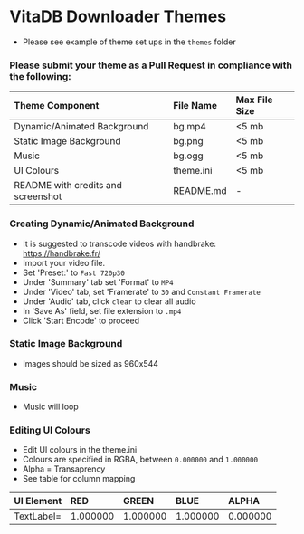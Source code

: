 # VitaDB Downloader Themes
- Please see example of theme set ups in the `themes` folder

### Please submit your theme as a Pull Request in compliance with the following:

| Theme Component                 | File Name  | Max File Size     |
| :---                            |    :---    |              :--- |
| Dynamic/Animated Background     | bg.mp4     | <5 mb             |
| Static Image Background         | bg.png     | <5 mb             |
| Music                           | bg.ogg     | <5 mb             |
| UI Colours                      | theme.ini  | <5 mb             |
| README with credits and screenshot| README.md  | -               |


### Creating Dynamic/Animated Background 
- It is suggested to transcode videos with handbrake: https://handbrake.fr/
- Import your video file. 
- Set 'Preset:' to `Fast 720p30` 
- Under 'Summary' tab set 'Format' to `MP4`
- Under 'Video' tab, set 'Framerate' to `30` and `Constant Framerate`
- Under 'Audio' tab, click `clear` to clear all audio
- In 'Save As' field, set file extension to `.mp4`
- Click 'Start Encode' to proceed

### Static Image Background 
- Images should be sized as 960x544

### Music  
- Music will loop 


### Editing UI Colours  
- Edit UI colours in the theme.ini
- Colours are specified in RGBA, between `0.000000` and `1.000000`
- Alpha = Transaprency
- See table for column mapping

| UI Element      | RED       | GREEN    | BLUE     | ALPHA    |
| :---            |    :---   |     :--- | :---     | :---     |
| TextLabel=	    | 1.000000  | 1.000000 | 1.000000 | 0.000000 |

